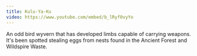 ```yaml
---
title: Kulu-Ya-Ku
video: https://www.youtube.com/embed/b_lRyf0vyYo
---
```


An odd bird wyvern that has developed limbs capable of carrying weapons.
It's been spotted stealing eggs from nests found in the Ancient Forest and Wildspire Waste.

